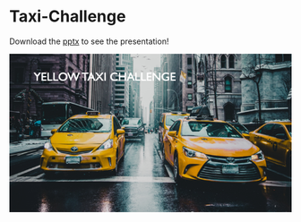 # Taxi-Challenge
Download the [pptx](Yellow%20Taxi%20Challenge.pptx) to see the presentation!

![cover picture](Yellow%20Taxi%20Challenge.png)
